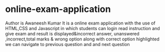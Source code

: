 # online-exam-application
 Author is Awaneesh Kumar It is a online exam application with the use of HTML,CSS and Javascript in which students can login read instruction and give exam and result is displayed&amp;incorrect answer, unanswered ,incorrect,total marks &amp; wrong option along with correct option highlighted we can navigate to previous question and and next question
